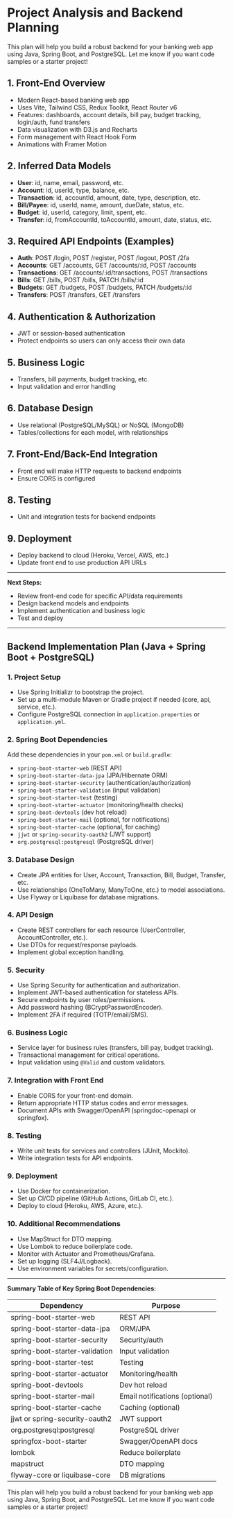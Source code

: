 # Project Analysis and Backend Planning

This plan will help you build a robust backend for your banking web app using Java, Spring Boot, and PostgreSQL. Let me know if you want code samples or a starter project!

## 1. Front-End Overview

- Modern React-based banking web app
- Uses Vite, Tailwind CSS, Redux Toolkit, React Router v6
- Features: dashboards, account details, bill pay, budget tracking, login/auth, fund transfers
- Data visualization with D3.js and Recharts
- Form management with React Hook Form
- Animations with Framer Motion

## 2. Inferred Data Models

- **User**: id, name, email, password, etc.
- **Account**: id, userId, type, balance, etc.
- **Transaction**: id, accountId, amount, date, type, description, etc.
- **Bill/Payee**: id, userId, name, amount, dueDate, status, etc.
- **Budget**: id, userId, category, limit, spent, etc.
- **Transfer**: id, fromAccountId, toAccountId, amount, date, status, etc.

## 3. Required API Endpoints (Examples)

- **Auth**: POST /login, POST /register, POST /logout, POST /2fa
- **Accounts**: GET /accounts, GET /accounts/:id, POST /accounts
- **Transactions**: GET /accounts/:id/transactions, POST /transactions
- **Bills**: GET /bills, POST /bills, PATCH /bills/:id
- **Budgets**: GET /budgets, POST /budgets, PATCH /budgets/:id
- **Transfers**: POST /transfers, GET /transfers

## 4. Authentication & Authorization

- JWT or session-based authentication
- Protect endpoints so users can only access their own data

## 5. Business Logic

- Transfers, bill payments, budget tracking, etc.
- Input validation and error handling

## 6. Database Design

- Use relational (PostgreSQL/MySQL) or NoSQL (MongoDB)
- Tables/collections for each model, with relationships

## 7. Front-End/Back-End Integration

- Front end will make HTTP requests to backend endpoints
- Ensure CORS is configured

## 8. Testing

- Unit and integration tests for backend endpoints

## 9. Deployment

- Deploy backend to cloud (Heroku, Vercel, AWS, etc.)
- Update front end to use production API URLs

---

**Next Steps:**

- Review front-end code for specific API/data requirements
- Design backend models and endpoints
- Implement authentication and business logic
- Test and deploy

---

## Backend Implementation Plan (Java + Spring Boot + PostgreSQL)

### 1. Project Setup

- Use Spring Initializr to bootstrap the project.
- Set up a multi-module Maven or Gradle project if needed (core, api, service, etc.).
- Configure PostgreSQL connection in `application.properties` or `application.yml`.

### 2. Spring Boot Dependencies

Add these dependencies in your `pom.xml` or `build.gradle`:

- `spring-boot-starter-web` (REST API)
- `spring-boot-starter-data-jpa` (JPA/Hibernate ORM)
- `spring-boot-starter-security` (authentication/authorization)
- `spring-boot-starter-validation` (input validation)
- `spring-boot-starter-test` (testing)
- `spring-boot-starter-actuator` (monitoring/health checks)
- `spring-boot-devtools` (dev hot reload)
- `spring-boot-starter-mail` (optional, for notifications)
- `spring-boot-starter-cache` (optional, for caching)
- `jjwt` or `spring-security-oauth2` (JWT support)
- `org.postgresql:postgresql` (PostgreSQL driver)

### 3. Database Design

- Create JPA entities for User, Account, Transaction, Bill, Budget, Transfer, etc.
- Use relationships (OneToMany, ManyToOne, etc.) to model associations.
- Use Flyway or Liquibase for database migrations.

### 4. API Design

- Create REST controllers for each resource (UserController, AccountController, etc.).
- Use DTOs for request/response payloads.
- Implement global exception handling.

### 5. Security

- Use Spring Security for authentication and authorization.
- Implement JWT-based authentication for stateless APIs.
- Secure endpoints by user roles/permissions.
- Add password hashing (BCryptPasswordEncoder).
- Implement 2FA if required (TOTP/email/SMS).

### 6. Business Logic

- Service layer for business rules (transfers, bill pay, budget tracking).
- Transactional management for critical operations.
- Input validation using `@Valid` and custom validators.

### 7. Integration with Front End

- Enable CORS for your front-end domain.
- Return appropriate HTTP status codes and error messages.
- Document APIs with Swagger/OpenAPI (springdoc-openapi or springfox).

### 8. Testing

- Write unit tests for services and controllers (JUnit, Mockito).
- Write integration tests for API endpoints.

### 9. Deployment

- Use Docker for containerization.
- Set up CI/CD pipeline (GitHub Actions, GitLab CI, etc.).
- Deploy to cloud (Heroku, AWS, Azure, etc.).

### 10. Additional Recommendations

- Use MapStruct for DTO mapping.
- Use Lombok to reduce boilerplate code.
- Monitor with Actuator and Prometheus/Grafana.
- Set up logging (SLF4J/Logback).
- Use environment variables for secrets/configuration.

---

**Summary Table of Key Spring Boot Dependencies:**

| Dependency                     | Purpose                        |
| ------------------------------ | ------------------------------ |
| spring-boot-starter-web        | REST API                       |
| spring-boot-starter-data-jpa   | ORM/JPA                        |
| spring-boot-starter-security   | Security/auth                  |
| spring-boot-starter-validation | Input validation               |
| spring-boot-starter-test       | Testing                        |
| spring-boot-starter-actuator   | Monitoring/health              |
| spring-boot-devtools           | Dev hot reload                 |
| spring-boot-starter-mail       | Email notifications (optional) |
| spring-boot-starter-cache      | Caching (optional)             |
| jjwt or spring-security-oauth2 | JWT support                    |
| org.postgresql:postgresql      | PostgreSQL driver              |
| springfox-boot-starter         | Swagger/OpenAPI docs           |
| lombok                         | Reduce boilerplate             |
| mapstruct                      | DTO mapping                    |
| flyway-core or liquibase-core  | DB migrations                  |



This plan will help you build a robust backend for your banking web app using Java, Spring Boot, and PostgreSQL. Let me know if you want code samples or a starter project!
